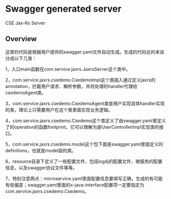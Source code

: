 # Swagger generated server

CSE Jax-Rs Server


## Overview
这里的代码是根据用户提供的swagger.yaml文件自动生成。生成的代码总的来说分成以下几类：

1，入口main函数在com.service.jaxrs.JaxrsServer这个类中。

2，com.service.jaxrs.csedemo.CsedemoImpl这个类插入通过定义jaxrs的annotation，拦截用户请求、解析参数，并将处理的handler代理给csedemoAgent类。

3，com.service.jaxrs.csedemo.CsedemoAgent类是用户实现具体handler实现的类，理论上只需要用户在这个类里面实现业务逻辑。

4，com.service.jaxrs.csedemo.Csedemo这个类定义了由swagger.yaml里定义了的operation的函数footprint。它可以理解为是UserControllerImpl实现类的接口。

5，com.service.jaxrs.csedemo.model这个包下面是swagger.yaml里面定义的definitions，也就是model层的类。

6，resource目录下定义了一些配置文件，包括log4j的配置文件，微服务的配置信息，以及swagger协议文件等等。

7，特别注意两点：microservice.yaml里面配置信息要填写正确，生成的有可能有些偏差；swagger.yaml里面的x-java-interface配置项一定要指定为com.service.jaxrs.csedemo.Csedemo。
